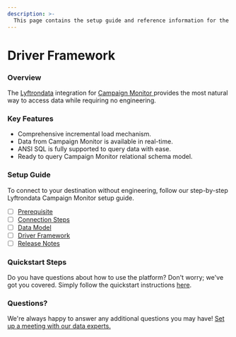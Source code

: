 ```yaml
---
description: >-
  This page contains the setup guide and reference information for the Campaign Monitor source connector.
---
```


# Driver Framework

### Overview

The [Lyftrondata](https://www.lyftrondata.com/) integration for [Campaign Monitor](https://www.lyftrondata.com/integration/campaign-monitor/)[ ](https://www.lyftrondata.com/integration/campaign-monitor/)provides the most natural way to access data while requiring no engineering.

### Key Features

* Comprehensive incremental load mechanism.
* Data from Campaign Monitor is available in real-time.&#x20;
* ANSI SQL is fully supported to query data with ease.
* Ready to query Campaign Monitor relational schema model.

### Setup Guide

To connect to your destination without engineering, follow our step-by-step Lyftrondata Campaign Monitor setup guide.

* [ ] [Prerequisite](../../marketing-analytics/campaign-monitor/prerequisite.md)
* [ ] [Connection Steps](../../marketing-analytics/campaign-monitor/connection-steps.md)
* [ ] [Data Model](../../marketing-analytics/campaign-monitor/data-model/)
* [ ] [Driver Framework](../../marketing-analytics/campaign-monitor/driver-framework/)
* [ ] [Release Notes](../../marketing-analytics/campaign-monitor/release-notes.md)

### Quickstart Steps

Do you have questions about how to use the platform? Don't worry; we've got you covered. Simply follow the quickstart instructions [here](../../../quickstart-steps.md).

### Questions? <a href="#questions" id="questions"></a>

We're always happy to answer any additional questions you may have! [Set up a meeting with our data experts.](https://www.lyftrondata.com/book-a-meeting/)


